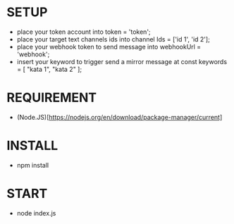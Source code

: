 # SETUP
- place your token account into token = 'token';
- place your target text channels ids into channel Ids = ['id 1', 'id 2'];
- place your webhook token to send message into webhookUrl = 'webhook';
- insert your keyword to trigger send a mirror message at 
const keywords = [
  "kata 1", "kata 2"
];

# REQUIREMENT
- (Node.JS)[https://nodejs.org/en/download/package-manager/current]

# INSTALL
- npm install

# START
- node index.js
